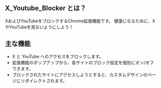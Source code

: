 ## X_Youtube_Blocker とは？

XおよびYouTubeをブロックするChrome拡張機能です。
健康になるために、XやYouTubeを見ないようにしよう！

## 主な機能

- X と YouTube へのアクセスをブロックします。
- 拡張機能のポップアップから、各サイトのブロック設定を個別にオン/オフできます。
- ブロックされたサイトにアクセスしようとすると、カスタムデザインのページにリダイレクトされます。
